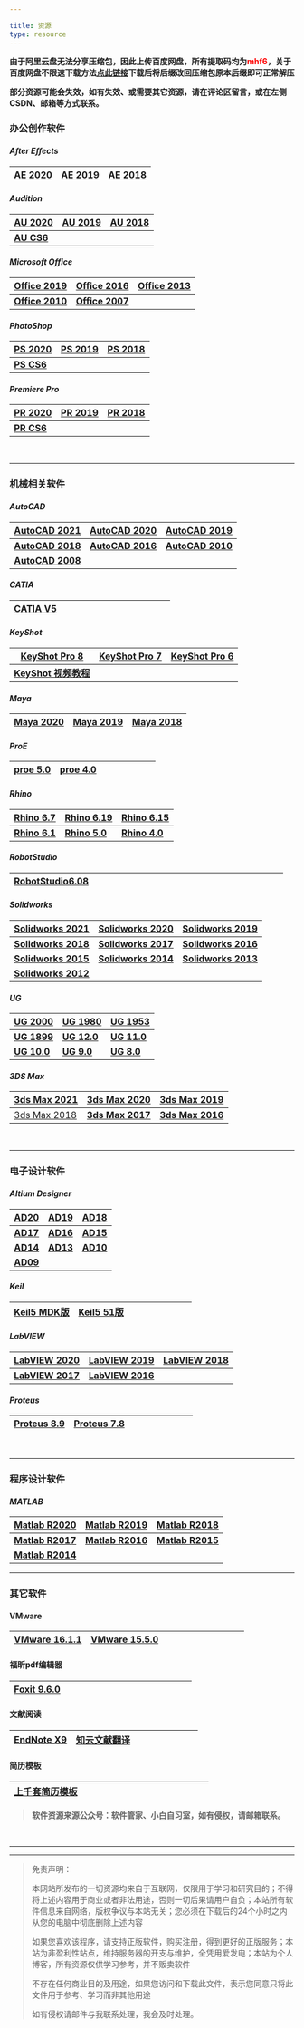 ```yaml
---

title: 资源
type: resource
---
```




**由于阿里云盘无法分享压缩包，因此上传百度网盘，所有提取码均为<font color='#FF0000'>mhf6</font>，关于百度网盘不限速下载方法[点此链接](https://www.mahaofei.com/1946/02/14/000-00-baiducloud/)下载后将后缀改回压缩包原本后缀即可正常解压**

**部分资源可能会失效，如有失效、或需要其它资源，请在评论区留言，或在左侧CSDN、邮箱等方式联系。**



### 办公创作软件

#### *After Effects*

| **[AE 2020](https://pan.baidu.com/s/188FVaPfg8bW0uuvypyUq2A)** | **[AE 2019](https://pan.baidu.com/s/1SLCziqp3UqVqYcXlBDcWnw)** | **[AE 2018](https://pan.baidu.com/s/1yxZWJ4fa-yguTvCqtr-quA)** |
| ------------------------------------------------------------ | ------------------------------------------------------------ | ------------------------------------------------------------ |

#### *Audition*

| **[AU 2020](https://pan.baidu.com/s/1lheoA_OcBKRGBL3WB-hrNA)** | **[AU 2019](https://pan.baidu.com/s/1kRgR5VRufBR6Lg-zFbDZ6g)** | **[AU 2018](https://pan.baidu.com/s/1efQI7Ana2Onv-jZlZrlN2A)** |
| ------------------------------------------------------------ | ------------------------------------------------------------ | ------------------------------------------------------------ |
| **[AU CS6](https://pan.baidu.com/s/1-7_-PXu1rqiwp8Fz0JK4-g)** |                                                              |                                                              |

#### *Microsoft Office*

| **[Office 2019](https://www.mahaofei.com/1946/02/14/000-01-office2019/)** | **[Office 2016](https://pan.baidu.com/s/1TsWCCA3j0emd8Y4_KGBNbA)** | **[Office 2013](https://pan.baidu.com/s/1kB8fwOKUBnPlbx1umCYE3g)** |
| ------------------------------------------------------------ | ------------------------------------------------------------ | ------------------------------------------------------------ |
| **[Office 2010](https://pan.baidu.com/s/1shA_wX_E8mpJxnsVX5bXEw)** | **[Office 2007](https://pan.baidu.com/s/1z1MhqYHnf2XKschKDT9Y7g)** |                                                              |

#### *PhotoShop*

| [PS 2020](https://www.mahaofei.com/1946/02/14/000-04-ps2020/) | [PS 2019](https://pan.baidu.com/s/1t8pARtUOemMYU-lVA7ktFw) | [PS 2018](https://pan.baidu.com/s/1xa5VNYDixFqi_3X1zIRusA) |
| ------------------------------------------------------------ | ---------------------------------------------------------- | ---------------------------------------------------------- |
| **[PS CS6](https://pan.baidu.com/s/1QLEknhndKqz5liYxAlhoMQ)** |                                                            |                                                            |

#### *Premiere Pro*

| **[PR 2020](https://www.mahaofei.com/1946/02/14/000-04-pr2020/)** | **[PR 2019](https://pan.baidu.com/s/1MEmKMMJmAn2zpBm_0Yse6w)** | **[PR 2018](https://pan.baidu.com/s/1QaN9gmX9n5l1KzD6_oFprQ)** |
| ------------------------------------------------------------ | ------------------------------------------------------------ | ------------------------------------------------------------ |
| **[PR CS6](https://pan.baidu.com/s/16fy-QE_u8x0JJh38e_BiIQ)** |                                                              |                                                              |

&emsp;

---



### 机械相关软件

#### *AutoCAD*

| **[AutoCAD 2021](https://pan.baidu.com/s/1lqI9suGvorDSQXaTFt_0Lg)** | **[AutoCAD 2020](https://pan.baidu.com/s/11gXtgzXdcughUC4vucaPhg)** | **[AutoCAD 2019](https://pan.baidu.com/s/1syp-cpudAr-QZ1Q14aCFTA)** |
| ------------------------------------------------------------ | ------------------------------------------------------------ | ------------------------------------------------------------ |
| **[AutoCAD 2018](https://pan.baidu.com/s/1wejcA5NKx4b-xgF9rwV5nw)** | **[AutoCAD 2016](https://pan.baidu.com/s/1OaTdWcJ_SQJnVtwUAw-7uw)** | **[AutoCAD 2010](https://pan.baidu.com/s/1u3wqZHGJt3usao1ciYrijg)** |
| **[AutoCAD 2008](https://pan.baidu.com/s/1VV06-q3cAF21z-T6_kJaFg)** |                                                              |                                                              |

#### *CATIA*

| [CATIA V5](https://pan.baidu.com/s/19FQOBE3x4cj9Ur7FlAc4yA) | &emsp;&emsp;&emsp;&emsp;&emsp; | &emsp;&emsp;&emsp;&emsp;&emsp; |
| ----------------------------------------------------------- | ------------------------------ | ------------------------------ |

#### *KeyShot*

| [KeyShot Pro 8](https://pan.baidu.com/s/1VHsqsRK7ZvtjRJtemQfRXw) | [KeyShot Pro 7](https://pan.baidu.com/s/1nhp3Po33N9NStxVrppGlbA) | [KeyShot Pro 6](https://pan.baidu.com/s/1vx4bkgibwbB07mBBdzTWMw) |
| ------------------------------------------------------------ | ------------------------------------------------------------ | ------------------------------------------------------------ |
| **[KeyShot 视频教程](https://pan.baidu.com/s/1drZSP4Oh8kmyr21JdValvA)** |                                                              |                                                              |

#### *Maya*

| **[Maya 2020](https://pan.baidu.com/s/1SBdOBmVSeACD_WXTacX9FQ)** | [Maya 2019](https://pan.baidu.com/s/1SHpmFufZAX_Qb1Rnows_ew) | [Maya 2018](https://pan.baidu.com/s/1fjPFuLs7RiQD3vzf9ZsVYg) |
| ------------------------------------------------------------ | ------------------------------------------------------------ | ------------------------------------------------------------ |

#### *ProE*

| [proe 5.0](https://pan.baidu.com/s/1kZzUrP1SSKhvv5j8TFlyIw) | [proe 4.0](https://pan.baidu.com/s/1_8-kEHnmmkY04bV7O5qsCg) | &emsp;&emsp;&emsp;&emsp;&emsp; |
| ----------------------------------------------------------- | ----------------------------------------------------------- | ------------------------------ |

#### *Rhino*

| [Rhino 6.7](https://pan.baidu.com/s/11m6g-sRUdJyW0t_gRjJ07w) | [Rhino 6.19](https://pan.baidu.com/s/1wI4f21cBGg6R7sWzXQP3cQ) | [Rhino 6.15](https://pan.baidu.com/s/13TpClHsVZPcd3jHyPrFPZg) |
| ------------------------------------------------------------ | ------------------------------------------------------------ | ------------------------------------------------------------ |
| **[Rhino 6.1](https://pan.baidu.com/s/1F-ALDcTzM5MTZDIuXcPlNA)** | **[Rhino 5.0](https://pan.baidu.com/s/1fEQ986LxnHvr0GsKwkzFew)** | **[Rhino 4.0](https://pan.baidu.com/s/1Cdfb0zddoBsHRq_mM4PxrQ)** |

#### *RobotStudio*

| [RobotStudio6.08](https://pan.baidu.com/s/1YulEthgG-JfVUakn9AlAVw) | &emsp;&emsp;&emsp;&emsp;&emsp;&emsp;&emsp;&emsp;&emsp;&emsp; | &emsp;&emsp;&emsp;&emsp;&emsp;&emsp;&emsp;&emsp;&emsp; |
| ------------------------------------------------------------ | ------------------------------------------------------------ | ------------------------------------------------------ |

#### *Solidworks*

| **[Solidworks 2021](https://mp.weixin.qq.com/s?__biz=MzA4MjU4MTg2Ng==&mid=2247491768&idx=2&sn=6ed6d3b3fa4b027e444a6ab90d48d20f&chksm=9f8120bda8f6a9ab03f99b017873c82647dd4861f016a6bb0865da419dda49eabe7ebd66f63c&scene=21#wechat_redirect)** | **[Solidworks 2020](https://mp.weixin.qq.com/s?__biz=MzA4MjU4MTg2Ng==&mid=2247488332&idx=1&sn=0762afaed6bacbe6802ed27c381c2703&chksm=9f82d349a8f55a5fe6fa6c91cd997b50199e8dd2a74daa5ae1ebc7552eecb2682805227ca6ee&scene=21#wechat_redirect)** | **[Solidworks 2019](https://mp.weixin.qq.com/s?__biz=MzA4MjU4MTg2Ng==&mid=2247488428&idx=1&sn=7d321b9371bbea088b0ac3ba61ea2018&chksm=9f82d3a9a8f55abfdea696950fc881d270202fc5c354e3491c53a5ed59318a3cd3fe97d209d0&scene=21#wechat_redirect)** |
| ------------------------------------------------------------ | ------------------------------------------------------------ | ------------------------------------------------------------ |
| **[Solidworks 2018](https://mp.weixin.qq.com/s?__biz=MzA4MjU4MTg2Ng==&mid=2247488428&idx=2&sn=d0f0144170abcc936daa3acf1e0c6a40&chksm=9f82d3a9a8f55abf24b71d9abd9ece86ed611aa5984439c8cd3e8b092876d182abc5d4285426&scene=21#wechat_redirect)** | **[Solidworks 2017](https://mp.weixin.qq.com/s?__biz=MzA4MjU4MTg2Ng==&mid=2247488428&idx=3&sn=1b382f7c05887f4424169ce1d062fc43&chksm=9f82d3a9a8f55abf6a41778250ad7c20cfea697528500fe0442026dd58304bddb7a94aea9791&scene=21#wechat_redirect)** | **[Solidworks 2016](https://mp.weixin.qq.com/s?__biz=MzA4MjU4MTg2Ng==&mid=2247488428&idx=4&sn=4bffd20180c3925e869c0aaa07c46c65&chksm=9f82d3a9a8f55abfb5f00f57848ed71f2102935bcff0e9ee02805b1cc19d43209658f33cd047&scene=21#wechat_redirect)** |
| **[Solidworks 2015](https://mp.weixin.qq.com/s?__biz=MzA4MjU4MTg2Ng==&mid=2247488428&idx=5&sn=7f2672bcc73194b06f24f10629b52d2d&chksm=9f82d3a9a8f55abf3f2acea894c4b87d4a19f38e633f707281761d23a09447d1522e7719624c&scene=21#wechat_redirect)** | **[Solidworks 2014](https://mp.weixin.qq.com/s?__biz=MzA4MjU4MTg2Ng==&mid=2247488428&idx=6&sn=7de03b80c1109df306f5eebdd41022e9&chksm=9f82d3a9a8f55abfa1db8c52f597fa832eb0864262e2b6ba5ff9262e567d68386bd69d7322f1&scene=21#wechat_redirect)** | **[Solidworks 2013](https://mp.weixin.qq.com/s?__biz=MzA4MjU4MTg2Ng==&mid=2247488428&idx=7&sn=670d0005b5bae205ec549cdf1511738c&chksm=9f82d3a9a8f55abf1306fa670e3ebfd67d8587c57c3e2eef771e3f153bf6473e7b623a17857f&scene=21#wechat_redirect)** |
| **[Solidworks 2012](https://mp.weixin.qq.com/s?__biz=MzA4MjU4MTg2Ng==&mid=2247488428&idx=8&sn=f6f3a96a9e109d9a4bafa70f9eb10fd8&chksm=9f82d3a9a8f55abf9b8495023949ce3ef01cee8b8a4299f101457b5c6c9ad464fe4f4bdc9f65&scene=21#wechat_redirect)** |                                                              |                                                              |

#### *UG*

| [UG 2000](https://mp.weixin.qq.com/s?__biz=MzA4MjU4MTg2Ng==&mid=2247494957&idx=1&sn=850728543e0947c2ef9b65f063e65ecb&chksm=9f812d28a8f6a43e541db6736ef47028223e8e2b4fc3d5627a0ed993d979cdcf7f9a9e22197b&scene=21#wechat_redirect) | [UG 1980](https://mp.weixin.qq.com/s?__biz=MzA4MjU4MTg2Ng==&mid=2247492300&idx=8&sn=58f2c5a242284dc9b378bdae561b5271&chksm=9f8122c9a8f6abdfbbc4c3a1edd921bd07fa07ccd8d767da3bdf6b91a26c889a2face35791e3&scene=21#wechat_redirect) | [UG 1953](https://mp.weixin.qq.com/s?__biz=MzA4MjU4MTg2Ng==&mid=2247489506&idx=7&sn=67e71f3275101a703f74eaf6095b98c5&chksm=9f82d7e7a8f55ef1de458dba961ce0cbf5326048ba31d8df8db076cd12e36388d6673eb219ab&scene=21#wechat_redirect) |
| ------------------------------------------------------------ | ------------------------------------------------------------ | ------------------------------------------------------------ |
| **[UG 1899](https://mp.weixin.qq.com/s?__biz=MzA4MjU4MTg2Ng==&mid=2247488336&idx=6&sn=b8464498cc93ac8fff058e754f68f7b7&chksm=9f82d355a8f55a43b08a15f5c39924f9b78c025af58879442fd88cbee049ac692580d499c20b&scene=21#wechat_redirect)** | **[UG 12.0](https://mp.weixin.qq.com/s?__biz=MzA4MjU4MTg2Ng==&mid=2247488336&idx=5&sn=364725a1f7a7de3a8b3bfb6f0f117200&chksm=9f82d355a8f55a43ec4b8df3a16784ecf25a637c04843dc923463daa63834e97bd1d752ab626&scene=21#wechat_redirect)** | **[UG 11.0](https://mp.weixin.qq.com/s?__biz=MzA4MjU4MTg2Ng==&mid=2247488336&idx=4&sn=692b9a812707e622bd86115a297f8298&chksm=9f82d355a8f55a432b08cde4fca4a26b96c78698b2d8e018cd80427dbf4283382388a50be045&scene=21#wechat_redirect)** |
| **[UG 10.0](https://mp.weixin.qq.com/s?__biz=MzA4MjU4MTg2Ng==&mid=2247488336&idx=3&sn=117b398c32245c4922575e196bbe9c5b&chksm=9f82d355a8f55a43f16600ed3bc42c723ddd4a34b20c9fac11e2bae80ba4c2077dbceb663a50&scene=21#wechat_redirect)** | **[UG 9.0](https://mp.weixin.qq.com/s?__biz=MzA4MjU4MTg2Ng==&mid=2247488336&idx=2&sn=584024db71ef211ad7d20af3a58e1dc5&chksm=9f82d355a8f55a43760ecc6c68b67b6ea7d03a2d5caf1a467cc0dd9bc6414398f33c8e63c736&scene=21#wechat_redirect)** | **[UG 8.0](https://mp.weixin.qq.com/s?__biz=MzA4MjU4MTg2Ng==&mid=2247488336&idx=1&sn=15a7457ee07a97e9173b2434e7bb288a&chksm=9f82d355a8f55a437c8e67328dd90183bbd95abd538c0dbb86c8ffd8cd28af192900bc394663&scene=21#wechat_redirect)** |

#### *3DS Max*

| [3ds Max 2021](https://mp.weixin.qq.com/s?__biz=MzA4MjU4MTg2Ng==&mid=2247488324&idx=1&sn=24463b9eb40e5602abe5aef062eb06a1&chksm=9f82d341a8f55a5771ba49f5748d1e90c7c997dee66e39dac6327f97d1e849f5f7bad081cd60&scene=21#wechat_redirect) | [3ds Max 2020](https://mp.weixin.qq.com/s?__biz=MzA4MjU4MTg2Ng==&mid=2247488324&idx=2&sn=0c19711380d0fb910c99245b84b69744&chksm=9f82d341a8f55a57c5cc9f561b92a4766025475d1d077ea000c726529790214bdb512ddb655e&scene=21#wechat_redirect) | [3ds Max 2019](https://mp.weixin.qq.com/s?__biz=MzA4MjU4MTg2Ng==&mid=2247488324&idx=3&sn=931068e7e65f7298734568f92be5b6e4&chksm=9f82d341a8f55a57f33cfbd55ca530444a0e790697c5b5fdde9bc4e4fb2702edb0bbdbd9e3e7&scene=21#wechat_redirect) |
| ------------------------------------------------------------ | ------------------------------------------------------------ | ------------------------------------------------------------ |
| [3ds Max 2018](https://pan.baidu.com/s/1-rYgLzl6QBVwH2SRmtpOtQ) | **[3ds Max 2017](https://pan.baidu.com/s/1nJ1K2ZOrl0QsGLqg08ev7g)** | **[3ds Max 2016](https://pan.baidu.com/s/1XNBJG00al7EVk3Argsk01Q)** |

&emsp;



---



### 电子设计软件

#### *Altium Designer*

| **[AD20](https://pan.baidu.com/s/1g01tKbXRD0fri3U3u0igIw)** | **[AD19](https://pan.baidu.com/s/1VuWWLcerSkDh7ahSv11N_g)** | **[AD18](https://pan.baidu.com/s/1z6Vw17UpHDHUsqrSpXV2eQ)** |
| ----------------------------------------------------------- | ----------------------------------------------------------- | ----------------------------------------------------------- |
| **[AD17](https://www.aliyundrive.com/s/UK91QGuseS5)**       | **[AD16](https://www.aliyundrive.com/s/jrSwdyYzLet)**       | **[AD15](https://pan.baidu.com/s/1_vISyVzoue-Mt_8ud-7qUA)** |
| **[AD14](https://pan.baidu.com/s/1kAn2OBdmeD_EYkF-BoJrgA)** | **[AD13](https://pan.baidu.com/s/13P1WAHr0SewN5XGQCsYIAQ)** | **[AD10](https://pan.baidu.com/s/1mYmjsBknNH2Y0sInDdbizQ)** |
| **[AD09](https://pan.baidu.com/s/1aOZZnTbCw8QQK43y9mz7pA)** |                                                             |                                                             |

#### *Keil*

| [Keil5 MDK版](https://www.aliyundrive.com/s/42a1npEEsrw) | [Keil5 51版](https://www.aliyundrive.com/s/ttZBZXBNMja) | &emsp;&emsp;&emsp;&emsp;&emsp;&emsp; |
| -------------------------------------------------------- | ------------------------------------------------------- | ------------------------------------ |

#### *LabVIEW*

| **[LabVIEW 2020](https://www.mahaofei.com/1946/02/14/000-02-labview2020/)** | **[LabVIEW 2019](https://www.aliyundrive.com/s/EpC1iE8DdR5)** | **[LabVIEW 2018](https://www.aliyundrive.com/s/petdquuYizc)** |
| ------------------------------------------------------------ | ------------------------------------------------------------ | ------------------------------------------------------------ |
| **[LabVIEW 2017](https://www.aliyundrive.com/s/4LFvUfu8aQa)** | **[LabVIEW 2016](https://www.aliyundrive.com/s/x9y9knBkFu8)** |                                                              |

#### *Proteus*

| [Proteus 8.9](https://www.aliyundrive.com/s/nLyi6CCQ2m5) | [Proteus 7.8](https://www.aliyundrive.com/s/cG633pdxpzn) | &emsp;&emsp;&emsp;&emsp;&emsp;&emsp; |
| -------------------------------------------------------- | -------------------------------------------------------- | ------------------------------------ |

&emsp;

---



### 程序设计软件

#### *MATLAB*

| **[Matlab R2020](https://www.aliyundrive.com/s/8G5tGXoGv5k)** | **[Matlab R2019](https://www.aliyundrive.com/s/MB5PNK1zqNq)** | **[Matlab R2018](https://www.aliyundrive.com/s/KZE5Zr1FUCy)** |
| ------------------------------------------------------------ | ------------------------------------------------------------ | ------------------------------------------------------------ |
| **[Matlab R2017](https://www.aliyundrive.com/s/EqVkHapNPLM)** | **[Matlab R2016](https://www.aliyundrive.com/s/GKbBCbXSoF3)** | **[Matlab R2015](https://www.aliyundrive.com/s/5tAWTEmKVMU)** |
| **[Matlab R2014](https://www.aliyundrive.com/s/ubr9joezaUZ)** |                                                              |                                                              |



---

### 其它软件

#### VMware

| [VMware 16.1.1](https://www.aliyundrive.com/s/ZsXB1HhEouT) | [VMware 15.5.0](https://www.aliyundrive.com/s/Vn1MyV4CV6B) | &emsp;&emsp;&emsp;&emsp;&emsp;&emsp;&emsp;&emsp; |
| ---------------------------------------------------------- | ---------------------------------------------------------- | ------------------------------------------------ |

#### 福昕pdf编辑器

| [Foxit 9.6.0](https://www.aliyundrive.com/s/JC5jQZr4yyU) | &emsp;&emsp;&emsp;&emsp;&emsp;&emsp; | &emsp;&emsp;&emsp;&emsp;&emsp;&emsp; |
| -------------------------------------------------------- | ------------------------------------ | ------------------------------------ |

#### 文献阅读

| [EndNote X9](https://www.aliyundrive.com/s/gD2XRviEnY1) | [知云文献翻译](https://www.yuque.com/xtranslator/zy/gga6xa) | &emsp;&emsp;&emsp;&emsp;&emsp;&emsp; |
| ------------------------------------------------------- | ----------------------------------------------------------- | ------------------------------------ |

#### 简历模板

| [上千套简历模板](https://pan.baidu.com/s/1CV8L5U7QItGZQ6YiO3PZgA) | &emsp;&emsp;&emsp;&emsp;&emsp;&emsp; | &emsp;&emsp;&emsp;&emsp;&emsp;&emsp; |
| ------------------------------------------------------------ | ------------------------------------ | ------------------------------------ |



> **软件资源来源公众号：软件管家、小白自习室，如有侵权，请邮箱联系。**

&emsp;

---

---





> 免责声明：
>
> 本网站所发布的一切资源均来自于互联网，仅限用于学习和研究目的；不得将上述内容用于商业或者非法用途，否则一切后果请用户自负；本站所有软件信息来自网络，版权争议与本站无关；您必须在下载后的24个小时之内从您的电脑中彻底删除上述内容
>
> 如果您喜欢该程序，请支持正版软件，购买注册，得到更好的正版服务；本站为非盈利性站点，维持服务器的开支与维护，全凭用爱发电；本站为个人博客，所有资源仅供学习参考，并不贩卖软件
>
> 不存在任何商业目的及用途，如果您访问和下载此文件，表示您同意只将此文件用于参考、学习而非其他用途
>
> 如有侵权请邮件与我联系处理，我会及时处理。

